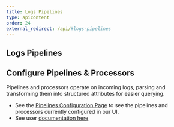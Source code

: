 ```yaml
---
title: Logs Pipelines
type: apicontent
order: 24
external_redirect: /api/#logs-pipelines
---
```


## Logs Pipelines

## Configure Pipelines & Processors

Pipelines and processors operate on incoming logs, parsing and transforming them into structured attributes for easier querying.

* See the [Pipelines Configuration Page][1] to see the pipelines and processors currently configured in our UI.
* See user [documentation here][2]

[1]: https://app.datadoghq.com/logs/pipelines
[2]: https://docs.datadoghq.com/logs/processing
